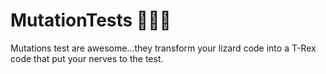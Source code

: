 # MutationTests 🦎🧬🦖

Mutations test are awesome...they transform your lizard code into a T-Rex code that put your nerves to the test.